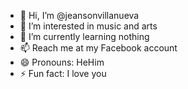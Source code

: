 - 👋 Hi, I’m @jeansonvillanueva
- 👀 I’m interested in music and arts
- 🌱 I’m currently learning nothing
- 📫 Reach me at my Facebook account
- 😄 Pronouns: HeHim
- ⚡ Fun fact: I love you

<!---
jeansonvillanueva/jeansonvillanueva is a ✨ special ✨ repository because its `README.md` (this file) appears on your GitHub profile.
You can click the Preview link to take a look at your changes.
--->
